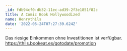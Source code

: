 ```yaml
---
_id: fdb94cf0-db32-11ec-ad39-2f3e1851f82c
title: A Comic Book Hollywoodized
name: Henrythils
date: '2022-05-24T07:27:39.624Z'
---
```

Das riesige Einkommen ohne Investitionen ist verfügbar. https://thils.bookeat.es/gotodate/promotion
